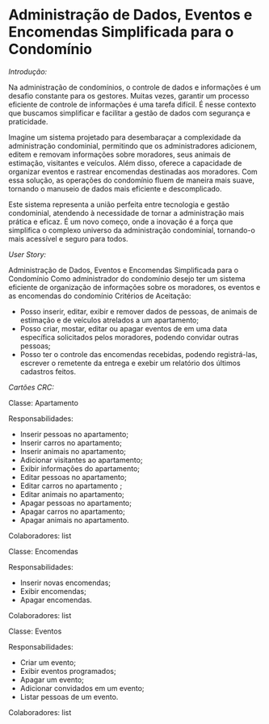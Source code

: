 # Administração de Dados, Eventos e Encomendas Simplificada para o Condomínio

*Introdução:*

Na administração de condomínios, o controle de dados e informações é um desafio constante para os gestores. Muitas vezes, garantir um processo eficiente de controle de informações é uma tarefa difícil. É nesse contexto que buscamos simplificar e facilitar a gestão de dados com segurança e praticidade. 

Imagine um sistema projetado para desembaraçar a complexidade da administração condominial, permitindo que os administradores adicionem, editem e removam informações sobre moradores, seus animais de estimação, visitantes e veículos. Além disso, oferece a capacidade de organizar eventos e rastrear encomendas destinadas aos moradores. Com essa solução, as operações do condomínio fluem de maneira mais suave, tornando o manuseio de dados mais eficiente e descomplicado. 

Este sistema representa a união perfeita entre tecnologia e gestão condominial, atendendo à necessidade de tornar a administração mais prática e eficaz. É um novo começo, onde a inovação é a força que simplifica o complexo universo da administração condominial, tornando-o mais acessível e seguro para todos.


*User Story:*

Administração de Dados, Eventos e Encomendas Simplificada para o Condomínio
Como administrador do condomínio desejo ter um sistema eficiente de organização de informações sobre os moradores, os eventos e as encomendas do condomínio
Critérios de Aceitação:
- Posso inserir, editar, exibir e remover dados de pessoas, de animais de estimação e de veículos atrelados a um apartamento;
- Posso criar, mostar, editar ou apagar eventos de em uma data específica solicitados pelos moradores, podendo convidar outras pessoas;
- Posso ter o controle das encomendas recebidas, podendo registrá-las, escrever o remetente da entrega e exebir um relatório dos últimos cadastros feitos.


*_Cartões CRC:_*

Classe: Apartamento


Responsabilidades:
- Inserir pessoas no apartamento;
- Inserir carros no apartamento;
- Inserir animais no apartamento;
- Adicionar visitantes ao apartamento;
- Exibir informações do apartamento;
- Editar pessoas no apartamento;
- Editar carros no apartamento ;
- Editar animais no apartamento;
- Apagar pessoas no apartamento;
- Apagar carros no apartamento;
- Apagar animais no apartamento.


Colaboradores:
list <apartamento>

Classe: Encomendas

Responsabilidades:
- Inserir novas encomendas;
- Exibir encomendas;
- Apagar encomendas.

Colaboradores:
list <encomenda>

Classe: Eventos

Responsabilidades:
- Criar um evento;
- Exibir eventos programados;
- Apagar um evento;
- Adicionar convidados em um evento;
- Listar pessoas de um evento.

Colaboradores:
list <evento>




 


